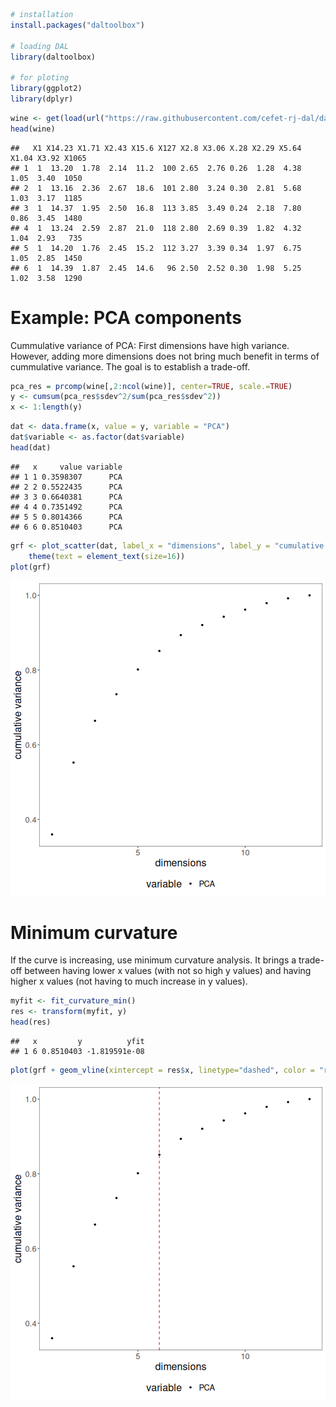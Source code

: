 
``` r
# installation 
install.packages("daltoolbox")

# loading DAL
library(daltoolbox) 

# for ploting
library(ggplot2)
library(dplyr)
```


``` r
wine <- get(load(url("https://raw.githubusercontent.com/cefet-rj-dal/daltoolbox/main/develop/wine.RData")))
head(wine)
```

```
##   X1 X14.23 X1.71 X2.43 X15.6 X127 X2.8 X3.06 X.28 X2.29 X5.64 X1.04 X3.92 X1065
## 1  1  13.20  1.78  2.14  11.2  100 2.65  2.76 0.26  1.28  4.38  1.05  3.40  1050
## 2  1  13.16  2.36  2.67  18.6  101 2.80  3.24 0.30  2.81  5.68  1.03  3.17  1185
## 3  1  14.37  1.95  2.50  16.8  113 3.85  3.49 0.24  2.18  7.80  0.86  3.45  1480
## 4  1  13.24  2.59  2.87  21.0  118 2.80  2.69 0.39  1.82  4.32  1.04  2.93   735
## 5  1  14.20  1.76  2.45  15.2  112 3.27  3.39 0.34  1.97  6.75  1.05  2.85  1450
## 6  1  14.39  1.87  2.45  14.6   96 2.50  2.52 0.30  1.98  5.25  1.02  3.58  1290
```

# Example: PCA components
Cummulative variance of PCA: First dimensions have high variance. However, adding more dimensions does not bring much benefit in terms of cummulative variance. 
The goal is to establish a trade-off.


``` r
pca_res = prcomp(wine[,2:ncol(wine)], center=TRUE, scale.=TRUE)
y <- cumsum(pca_res$sdev^2/sum(pca_res$sdev^2))
x <- 1:length(y)
```


``` r
dat <- data.frame(x, value = y, variable = "PCA")
dat$variable <- as.factor(dat$variable)
head(dat)
```

```
##   x     value variable
## 1 1 0.3598307      PCA
## 2 2 0.5522435      PCA
## 3 3 0.6640381      PCA
## 4 4 0.7351492      PCA
## 5 5 0.8014366      PCA
## 6 6 0.8510403      PCA
```


``` r
grf <- plot_scatter(dat, label_x = "dimensions", label_y = "cumulative variance", colors="black") + 
    theme(text = element_text(size=16))
plot(grf)
```

![plot of chunk unnamed-chunk-5](fig/curvature_minimum/unnamed-chunk-5-1.png)

# Minimum curvature
If the curve is increasing, use minimum curvature analysis. 
It brings a trade-off between having lower x values (with not so high y values) and having higher x values (not having to much increase in y values). 


``` r
myfit <- fit_curvature_min()
res <- transform(myfit, y)
head(res)
```

```
##   x         y          yfit
## 1 6 0.8510403 -1.819591e-08
```


``` r
plot(grf + geom_vline(xintercept = res$x, linetype="dashed", color = "red", size=0.5))
```

![plot of chunk unnamed-chunk-7](fig/curvature_minimum/unnamed-chunk-7-1.png)

